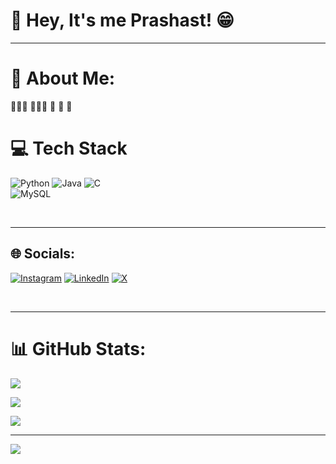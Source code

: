 # 👋 Hey, It's me Prashast! 😁 
---

# 💫 About Me:
👩🏻‍💻 
👩🏻‍🎓 
🎨
🌷 
💭 
<br>


# 💻 Tech Stack
![Python](https://img.shields.io/badge/python-3670A0?style=for-the-badge&logo=python&logoColor=ffdd54)
![Java](https://img.shields.io/badge/java-%23ED8B00.svg?style=for-the-badge&logo=openjdk&logoColor=white)
![C](https://img.shields.io/badge/c-%2300599C.svg?style=for-the-badge&logo=c&logoColor=white)<br/>
![MySQL](https://img.shields.io/badge/mysql-4479A1.svg?style=for-the-badge&logo=mysql&logoColor=white)

<br>

---

## 🌐 Socials:

[![Instagram](https://img.shields.io/badge/Instagram-%23E4405F.svg?logo=Instagram&logoColor=white)](https://instagram.com/_prashast_srivastava_) [![LinkedIn](https://img.shields.io/badge/LinkedIn-%230077B5.svg?logo=linkedin&logoColor=white)](https://linkedin.com/in/prashast-srivastava) [![X](https://img.shields.io/badge/X-black.svg?logo=X&logoColor=white)](https://x.com/@_real_prashast_) 

<br>

---


# 📊 GitHub Stats:

![](https://github-readme-stats.vercel.app/api?username=Prashast-Srivastava&theme=dark&hide_border=false&include_all_commits=false&count_private=false)<br/>

![](https://github-readme-streak-stats.herokuapp.com/?user=Prashast-Srivastava&theme=dark&hide_border=false)<br/>

![](https://github-readme-stats.vercel.app/api/top-langs/?username=Prashast-Srivastava&theme=dark&hide_border=false&include_all_commits=false&count_private=false&layout=compact)



---

[![](https://visitcount.itsvg.in/api?id=Prashast-Srivastava&icon=0&color=0)](https://visitcount.itsvg.in)

